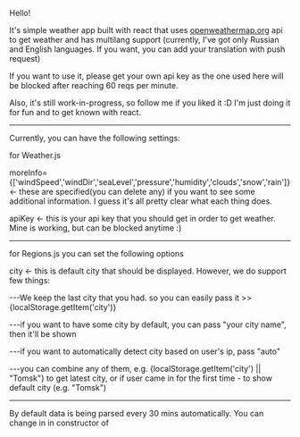 Hello!

It's simple weather app built with react that uses [openweathermap.org](openweathermap.org) api to get weather and has multilang support (currently, I've got only Russian and English languages. If you want, you can add your translation with push request)

If you want to use it, please get your own api key as the one used here will be blocked after reaching 60 reqs per minute.

Also, it's still work-in-progress, so follow me if you liked it :D I'm just doing it for fun and to get known with react.


_______________________________

Currently, you can have the following settings:

for Weather.js

moreInfo={['windSpeed','windDir','seaLevel','pressure','humidity','clouds','snow','rain']} <- these are specified(you can delete any) if you want to see some additional information. I guess it's all pretty clear what each thing does.

apiKey  <- this is your api key that you should get in order to get weather. Mine is working, but can be blocked anytime :)


___
for Regions.js you can set the following options

city <- this is default city  that should be displayed. However, we do support few things:

---We keep the last city that you had. so you can easily pass it >> {localStorage.getItem('city')}

---if you want to have some city by default, you can pass "your city name", then it'll be shown

---if you want to automatically detect city based on user's ip, pass "auto"

---you can combine any of them, e.g. {localStorage.getItem('city') || "Tomsk"} to get latest city, or if user came in for the first time - to show default city (e.g. "Tomsk")

_______________________________

By default data is being parsed every 30 mins automatically. You can change in in constructor of <Regions />
